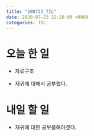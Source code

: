 ```yaml
---
title: "200723_TIL"
date: 2020-07-23 22:26:00 +0900
categories: TIL
---
```


# 오늘 한 일
* 자료구조
- 재귀에 대해서 공부했다.
# 내일 할 일
* 재귀에 대한 공부를해야겠다.